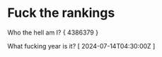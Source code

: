 # Fuck the rankings

Who the hell am I?
{ 4386379 }

What fucking year is it?
[ 2024-07-14T04:30:00Z ]
